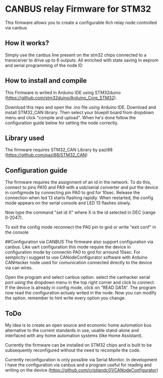 # CANBUS relay Firmware for STM32


This firmware allows you to create a configurable 6ch relay node controlled via canbus

## How it works?
Simply use the canbus line present on the stm32 chips connected to a transceiver to drive up to 6 outputs. All enriched with state saving in eeprom and serial programming of the node ID

## How to install and compile

This Firmware is writed in Arduino IDE using STM32duino (https://github.com/stm32duino/Arduino_Core_STM32).

Download this repo and open the .ino file using Arduino IDE.
Download and install STM32_CAN library.
Then select your bluepill board from dropdown menu and click "compile and upload".
When he's done follow the configuration guide below for setting the node correctly.



## Library used
The firmware requires STM32_CAN Library by pazi88 (https://github.com/pazi88/STM32_CAN)

## Configuration guide

The firmware requires the assignment of an id in the network. To do this, connect to pins PA10 and PA9 with a usb/serial converter and put the device in configmode by connecting pin PA0 to gnd for 10sec. 
Release the connection when led 13 starts flashing rapidly.
When restarted, the config mode appears on the serial console and LED 13 flashes slowly.

Now type the command "set id X" where X is the id selected in DEC (range 0-2047).

To exit the config mode reconnect the PA0 pin to gnd or write "exit conf" in the console

##Configuration via CANBUS
The firmware also support configuration via canbus. Like uart configuration this mode require the device in configuration mode by connectin PA0 to gnd for arround 10sec.
For semplicity i suggest to use CANodeConfigurator software with Arduino CANHacker node used for comunication connected directly to the device via can wires.

Open the program and select canbus option. select the canhacker serial port using the dropdown menu in the top right corner and click to connect.
If the device is already in config mode, click on "READ DATA". The program now read the configuration actualy writed in the node.
Now you can modify the option. remember to hint write every option you change.


## ToDo

My idea is to create an open source and economic home automation bus alternative to the current standards in use, usable stand-alone and interfaced with any home automation systems (like Home Assistant).

Currently the firmware can be installed on STM32 chips and is built to be subsequently reconfigured without the need to recompile the code.

Currently reconfiguration is only possible via Serial Monitor. In development I have the configuration via canbus and a program useful for reading and writing on the device (https://github.com/cristiandc01/CANodeConfigurator)

